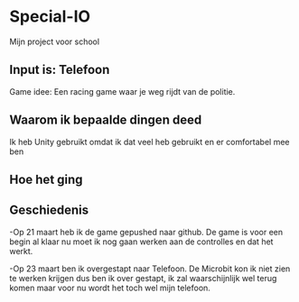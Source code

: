 # Special-IO
Mijn project voor school
## Input is: Telefoon ##

Game idee: Een racing game waar je weg rijdt van de politie.

## Waarom ik bepaalde dingen deed ##

Ik heb Unity gebruikt omdat ik dat veel heb gebruikt en er comfortabel mee ben 

## Hoe het ging ##



## Geschiedenis ##
-Op 21 maart heb ik de game gepushed naar github. De game is voor een begin al klaar nu moet ik nog gaan werken aan de controlles en dat het werkt.


-Op 23 maart ben ik overgestapt naar Telefoon. De Microbit kon ik niet zien te werken krijgen dus ben ik over gestapt, ik zal waarschijnlijk wel terug komen maar voor nu wordt het toch wel mijn telefoon.


